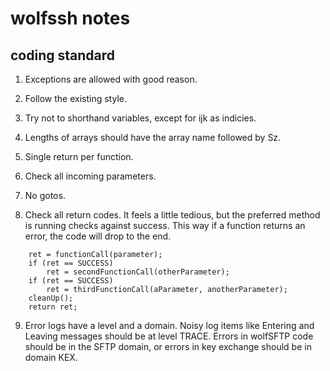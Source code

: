 wolfssh notes
=============

coding standard
---------------

1. Exceptions are allowed with good reason.

2. Follow the existing style.

3. Try not to shorthand variables, except for ijk as indicies.

4. Lengths of arrays should have the array name followed by Sz.

5. Single return per function.

6. Check all incoming parameters.

7. No gotos.

8. Check all return codes. It feels a little tedious, but the preferred method
is running checks against success. This way if a function returns an error, the
code will drop to the end.

```
    ret = functionCall(parameter);
    if (ret == SUCCESS)
        ret = secondFunctionCall(otherParameter);
    if (ret == SUCCESS)
        ret = thirdFunctionCall(aParameter, anotherParameter);
    cleanUp();
    return ret;
```

9. Error logs have a level and a domain. Noisy log items like Entering and
Leaving messages should be at level TRACE. Errors in wolfSFTP code should be
in the SFTP domain, or errors in key exchange should be in domain KEX.

